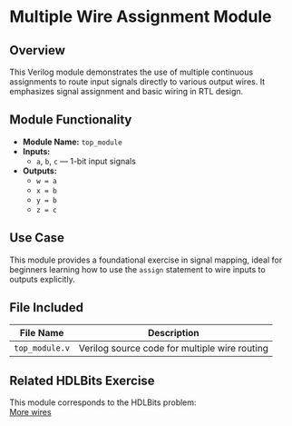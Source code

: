 # Multiple Wire Assignment Module

## Overview
This Verilog module demonstrates the use of multiple continuous assignments to route input signals directly to various output wires. It emphasizes signal assignment and basic wiring in RTL design.

## Module Functionality
- **Module Name:** `top_module`
- **Inputs:**  
  - `a`, `b`, `c` — 1-bit input signals  
- **Outputs:**  
  - `w = a`  
  - `x = b`  
  - `y = b`  
  - `z = c`

## Use Case
This module provides a foundational exercise in signal mapping, ideal for beginners learning how to use the `assign` statement to wire inputs to outputs explicitly.

## File Included

| File Name       | Description                                    |
|------------------|------------------------------------------------|
| `top_module.v`   | Verilog source code for multiple wire routing  |

## Related HDLBits Exercise
This module corresponds to the HDLBits problem:  
[More wires](https://hdlbits.01xz.net/wiki/More_wires)
